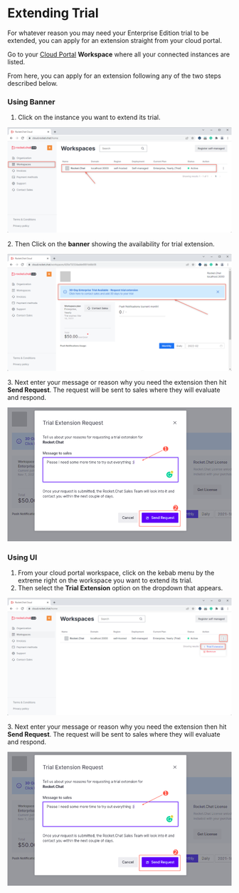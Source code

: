 # Extending Trial

For whatever reason you may need your Enterprise Edition trial to be extended, you can apply for an extension straight from your cloud portal.

Go to your [Cloud Portal](https://cloud.rocket.chat/home) **Workspace** where all your connected instances are listed.

From here, you can apply for an extension following any of the two steps described below.

### Using Banner

1. Click on the instance you want to extend its trial.

![](<../../.gitbook/assets/image (642) (1).png>)

&#x20;  2\. Then Click on the **banner** showing the availability for trial extension.

![](<../../.gitbook/assets/image (662).png>)

&#x20;  3\. Next enter your message or reason why you need the extension then hit **Send Request**. The request will be sent to sales where they will evaluate and respond.

![](<../../.gitbook/assets/image (657) (1) (1) (1) (1) (1) (1) (1).png>)

### Using UI

1. From your cloud portal workspace, click on the kebab menu by the extreme right on the workspace you want to extend its trial.
2. Then select the **Trial Extension** option on the dropdown that appears.

![](<../../.gitbook/assets/image (661) (1).png>)

&#x20;  3\. Next enter your message or reason why you need the extension then hit **Send Request**. The request will be sent to sales where they will evaluate and respond.

![](<../../.gitbook/assets/image (657) (1) (1) (1) (1) (1) (1) (1).png>)
